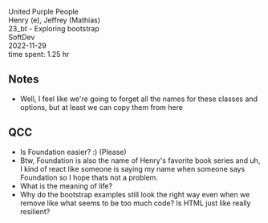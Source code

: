 United Purple People  
Henry (e), Jeffrey (Mathias)  
23_bt - Exploring bootstrap  
SoftDev  
2022-11-29  
time spent: 1.25 hr  

## Notes
- Well, I feel like we're going to forget all the names for these classes and options, but at least we can copy them from here

## QCC
- Is Foundation easier? :) (Please)
- Btw, Foundation is also the name of Henry's favorite book series and uh, I kind of react like someone is saying my name when someone says Foundation so I hope thats not a problem.
- What is the meaning of life?
- Why do the bootstrap examples still look the right way even when we remove like what seems to be too much code? Is HTML just like really resilient?
